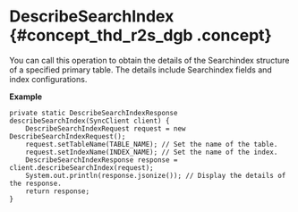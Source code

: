 # DescribeSearchIndex {#concept_thd_r2s_dgb .concept}

You can call this operation to obtain the details of the Searchindex structure of a specified primary table. The details include Searchindex fields and index configurations.

**Example**

```
private static DescribeSearchIndexResponse describeSearchIndex(SyncClient client) {
    DescribeSearchIndexRequest request = new DescribeSearchIndexRequest();
    request.setTableName(TABLE_NAME); // Set the name of the table.
    request.setIndexName(INDEX_NAME); // Set the name of the index.
    DescribeSearchIndexResponse response = client.describeSearchIndex(request);
    System.out.println(response.jsonize()); // Display the details of the response.
    return response;
}
```

